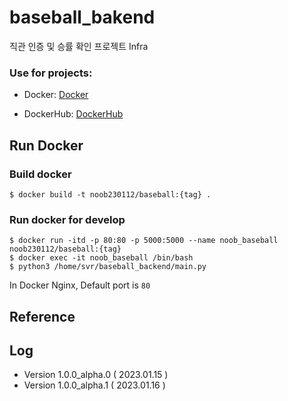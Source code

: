 # baseball_bakend
직관 인증 및 승률 확인 프로젝트 Infra

### Use for projects:
- Docker: [Docker](https://www.docker.com/)

- DockerHub: [DockerHub](http://flask-sqlalchemy.pocoo.org/2.1/)

<!-- ## Module Download:

Install with pip:

```
$ pip install -r requirements.txt
``` -->
 
## Run Docker
### Build docker
```
$ docker build -t noob230112/baseball:{tag} .
```

### Run docker for develop
```
$ docker run -itd -p 80:80 -p 5000:5000 --name noob_baseball noob230112/baseball:{tag}
$ docker exec -it noob_baseball /bin/bash
$ python3 /home/svr/baseball_backend/main.py

```
In Docker Nginx, Default port is `80`

## Reference

## Log

- Version 1.0.0_alpha.0 ( 2023.01.15 )
- Version 1.0.0_alpha.1 ( 2023.01.16 )

